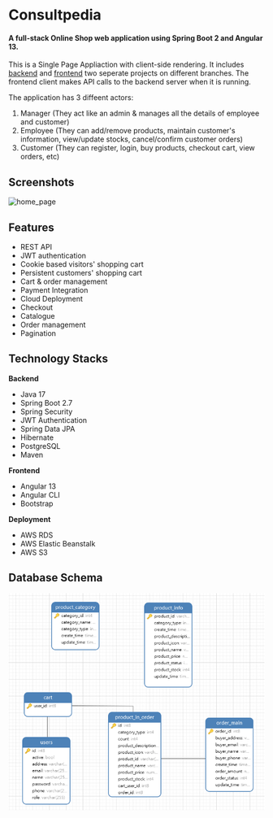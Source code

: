 # Consultpedia

#### A full-stack Online Shop web application using Spring Boot 2 and Angular 13. 
This is a Single Page Appliaction with client-side rendering. It includes [backend](https://github.com/Taran05/Consultpedia/tree/master/backend) and [frontend](https://github.com/Taran05/Consultpedia/tree/master/frontend) two seperate projects on different branches.
The frontend client makes API calls to the backend server when it is running.

The application has 3 diffeent actors:
1) Manager (They act like an admin & manages all the details of employee and customer)
2) Employee (They can add/remove products, maintain customer's information, view/update stocks, cancel/confirm customer orders)
3) Customer (They can register, login, buy products, checkout cart, view orders, etc)

## Screenshots
<img width="1431" alt="home_page" src="https://user-images.githubusercontent.com/65440079/170940465-7340988c-fbe2-43a7-a16f-79182d7496d2.png">

## Features
- REST API
- JWT authentication
- Cookie based visitors' shopping cart
- Persistent customers' shopping cart
- Cart & order management
- Payment Integration
- Cloud Deployment
- Checkout
- Catalogue
- Order management
- Pagination
## Technology Stacks
**Backend**
  - Java 17
  - Spring Boot 2.7
  - Spring Security
  - JWT Authentication
  - Spring Data JPA
  - Hibernate
  - PostgreSQL
  - Maven

**Frontend**
  - Angular 13
  - Angular CLI
  - Bootstrap

**Deployment**
  - AWS RDS
  - AWS Elastic Beanstalk
  - AWS S3

## Database Schema

![](https://raw.githubusercontent.com/zhulinn/blog/hexo/source/uploads/post_pics/spring-angular/db.png)


